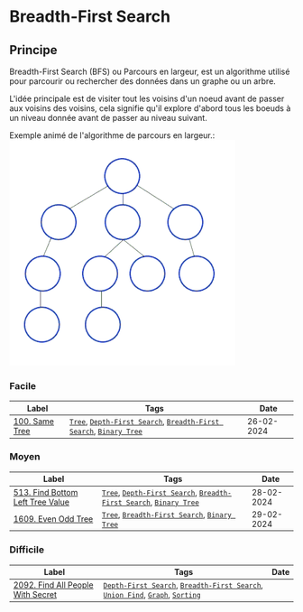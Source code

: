 # Breadth-First Search

## Principe

Breadth-First Search (BFS) ou Parcours en largeur, est un algorithme utilisé pour parcourir ou rechercher des données dans un graphe ou un arbre.

L'idée principale est de visiter tout les voisins d'un noeud avant de passer aux voisins des voisins, cela signifie qu'il explore d'abord tous les boeuds à un niveau donnée avant de passer au niveau suivant.

Exemple animé de l'algorithme de parcours en largeur.:  
<img src="../imgs/skills/bfs-1.gif"/>

### Facile

| Label                                     | Tags                                                                                                                                                     | Date       |
| ----------------------------------------- | -------------------------------------------------------------------------------------------------------------------------------------------------------- | ---------- |
| [100. Same Tree](../0100.%20Same%20Tree/) | [`Tree`](./skills/tree.md), [`Depth-First Search`](./skills/dfs.md), [`Breadth-First Search`](./skills/bfs.md), [`Binary Tree`](./skills/binary_tree.md) | 26-02-2024 |

### Moyen

| Label                                                                               | Tags                                                                                                                                                     | Date       |
| ----------------------------------------------------------------------------------- | -------------------------------------------------------------------------------------------------------------------------------------------------------- | ---------- |
| [513. Find Bottom Left Tree Value](../0513.%20Find%20Bottom%20Left%20Tree%20Value/) | [`Tree`](./skills/tree.md), [`Depth-First Search`](./skills/dfs.md), [`Breadth-First Search`](./skills/bfs.md), [`Binary Tree`](./skills/binary_tree.md) | 28-02-2024 |
| [1609. Even Odd Tree](../1609.%20Even%20Odd%20Tree/)                                | [`Tree`](./skills/tree.md), [`Breadth-First Search`](./skills/bfs.md), [`Binary Tree`](./skills/binary_tree.md)                                          | 29-02-2024 |

### Difficile

| Label                                                                                | Tags                                                                                                                                                                                       | Date |
| ------------------------------------------------------------------------------------ | ------------------------------------------------------------------------------------------------------------------------------------------------------------------------------------------ | ---- |
| [2092. Find All People With Secret](../2092.%20Find%20All%20People%20With%20Secret/) | [`Depth-First Search`](./skills/dfs.md), [`Breadth-First Search`](./skills/bfs.md), [`Union Find`](./skills/union_find.md), [`Graph`](./skills/graph.md), [`Sorting`](./skills/sorting.md) |
